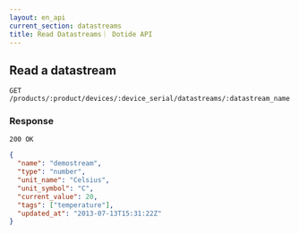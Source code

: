 ```yaml
---
layout: en_api
current_section: datastreams
title: Read Datastreams｜ Dotide API
---
```


## Read a datastream

    GET /products/:product/devices/:device_serial/datastreams/:datastream_name

### Response

    200 OK

```json
{
  "name": "demostream",
  "type": "number",
  "unit_name": "Celsius",
  "unit_symbol": "C",
  "current_value": 20,
  "tags": ["temperature"],
  "updated_at": "2013-07-13T15:31:22Z"
}
```
